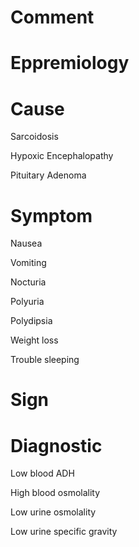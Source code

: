 # Comment

# Eppremiology

# Cause

Sarcoidosis

Hypoxic Encephalopathy

Pituitary Adenoma

# Symptom

Nausea

Vomiting

Nocturia

Polyuria

Polydipsia

Weight loss

Trouble sleeping

# Sign

# Diagnostic

Low blood ADH

High blood osmolality

Low urine osmolality

Low urine specific gravity
